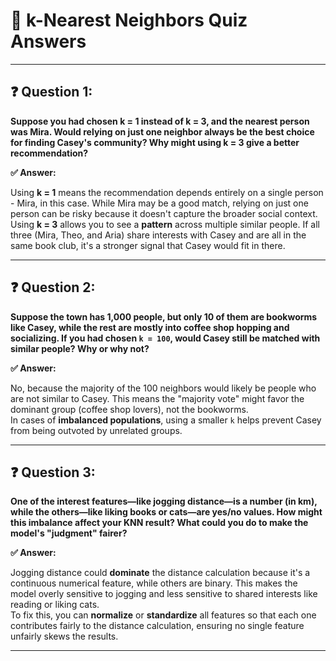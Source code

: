 # 🧠 k-Nearest Neighbors Quiz Answers

---

## ❓ Question 1:
**Suppose you had chosen k = 1 instead of k = 3, and the nearest person was Mira. Would relying on just one neighbor always be the best choice for finding Casey's community? Why might using k = 3 give a better recommendation?**

**✅ Answer:**

Using **k = 1** means the recommendation depends entirely on a single person - Mira, in this case. While Mira may be a good match, relying on just one person can be risky because it doesn't capture the broader social context.  
Using **k = 3** allows you to see a **pattern** across multiple similar people. If all three (Mira, Theo, and Aria) share interests with Casey and are all in the same book club, it's a stronger signal that Casey would fit in there.

---

## ❓ Question 2:
**Suppose the town has 1,000 people, but only 10 of them are bookworms like Casey, while the rest are mostly into coffee shop hopping and socializing. If you had chosen `k = 100`, would Casey still be matched with similar people? Why or why not?**

**✅ Answer:**

No, because the majority of the 100 neighbors would likely be people who are not similar to Casey. This means the "majority vote" might favor the dominant group (coffee shop lovers), not the bookworms.  
In cases of **imbalanced populations**, using a smaller `k` helps prevent Casey from being outvoted by unrelated groups.

---

## ❓ Question 3:
**One of the interest features—like jogging distance—is a number (in km), while the others—like liking books or cats—are yes/no values. How might this imbalance affect your KNN result? What could you do to make the model's "judgment" fairer?**

**✅ Answer:**

Jogging distance could **dominate** the distance calculation because it's a continuous numerical feature, while others are binary. This makes the model overly sensitive to jogging and less sensitive to shared interests like reading or liking cats.  
To fix this, you can **normalize** or **standardize** all features so that each one contributes fairly to the distance calculation, ensuring no single feature unfairly skews the results.

---
